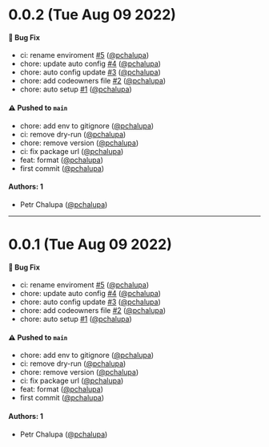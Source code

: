 # 0.0.2 (Tue Aug 09 2022)

#### 🐛 Bug Fix

- ci: rename enviroment [#5](https://github.com/torolocos/eslint-config/pull/5) ([@pchalupa](https://github.com/pchalupa))
- chore: update auto config [#4](https://github.com/torolocos/eslint-config/pull/4) ([@pchalupa](https://github.com/pchalupa))
- chore: auto config update [#3](https://github.com/torolocos/eslint-config/pull/3) ([@pchalupa](https://github.com/pchalupa))
- chore: add codeowners file [#2](https://github.com/torolocos/eslint-config/pull/2) ([@pchalupa](https://github.com/pchalupa))
- chore: auto setup [#1](https://github.com/torolocos/eslint-config/pull/1) ([@pchalupa](https://github.com/pchalupa))

#### ⚠️ Pushed to `main`

- chore: add env to gitignore ([@pchalupa](https://github.com/pchalupa))
- ci: remove dry-run ([@pchalupa](https://github.com/pchalupa))
- chore: remove version ([@pchalupa](https://github.com/pchalupa))
- ci: fix package url ([@pchalupa](https://github.com/pchalupa))
- feat: format ([@pchalupa](https://github.com/pchalupa))
- first commit ([@pchalupa](https://github.com/pchalupa))

#### Authors: 1

- Petr Chalupa ([@pchalupa](https://github.com/pchalupa))

---

# 0.0.1 (Tue Aug 09 2022)

#### 🐛 Bug Fix

- ci: rename enviroment [#5](https://github.com/torolocos/eslint-config/pull/5) ([@pchalupa](https://github.com/pchalupa))
- chore: update auto config [#4](https://github.com/torolocos/eslint-config/pull/4) ([@pchalupa](https://github.com/pchalupa))
- chore: auto config update [#3](https://github.com/torolocos/eslint-config/pull/3) ([@pchalupa](https://github.com/pchalupa))
- chore: add codeowners file [#2](https://github.com/torolocos/eslint-config/pull/2) ([@pchalupa](https://github.com/pchalupa))
- chore: auto setup [#1](https://github.com/torolocos/eslint-config/pull/1) ([@pchalupa](https://github.com/pchalupa))

#### ⚠️ Pushed to `main`

- chore: add env to gitignore ([@pchalupa](https://github.com/pchalupa))
- ci: remove dry-run ([@pchalupa](https://github.com/pchalupa))
- chore: remove version ([@pchalupa](https://github.com/pchalupa))
- ci: fix package url ([@pchalupa](https://github.com/pchalupa))
- feat: format ([@pchalupa](https://github.com/pchalupa))
- first commit ([@pchalupa](https://github.com/pchalupa))

#### Authors: 1

- Petr Chalupa ([@pchalupa](https://github.com/pchalupa))
